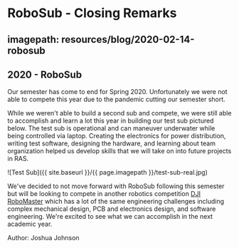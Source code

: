 # RoboSub - Closing Remarks
## imagepath: resources/blog/2020-02-14-robosub
## 2020 - RoboSub

Our semester has come to end for Spring 2020. Unfortunately we were not able to compete this year due to the pandemic cutting our semester short.

While we weren't able to build a second sub and compete, we were still able to accomplish and learn a lot this year in building our test sub pictured below. The test sub is operational and can maneuver underwater while being controlled via laptop. Creating the electronics for power distribution, writing test software, designing the hardware, and learning about team organization helped us develop skills that we will take on into future projects in RAS.

![Test Sub]({{ site.baseurl }}/{{ page.imagepath }}/test-sub-real.jpg)

We've decided to not move forward with RoboSub following this semester but will be looking to compete in another robotics competition [DJI RoboMaster](https://www.robomaster.com/en-US/) which has a lot of the same engineering challenges including complex mechanical design, PCB and electronics design, and software engineering. We're excited to see what we can accomplish in the next academic year.

Author: Joshua Johnson
